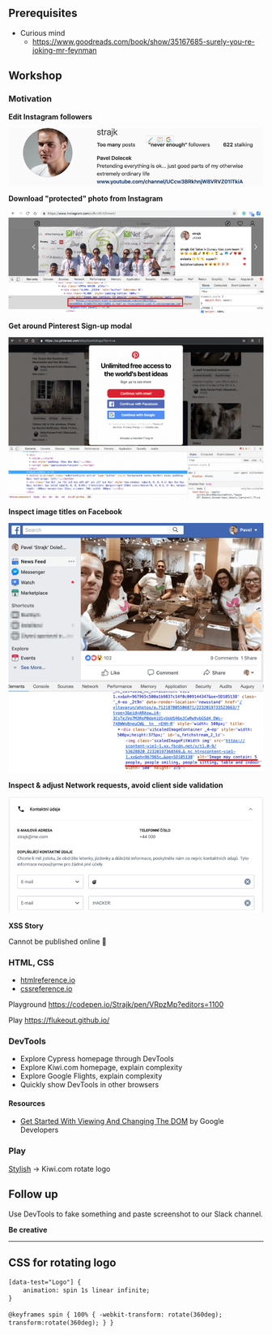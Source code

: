 ## Prerequisites

* Curious mind
  * https://www.goodreads.com/book/show/35167685-surely-you-re-joking-mr-feynman  

## Workshop

### Motivation

**Edit Instagram followers**

![](assets/instagram.png)  

**Download "protected" photo from Instagram**

![](assets/instagram-download.png)
  
**Get around Pinterest Sign-up modal**

![](assets/pinterest.gif)

**Inspect image titles on Facebook**

![](assets/facebook.png)

**Inspect & adjust Network requests, avoid client side validation**

![](assets/kiwi.png)

**XSS Story**

Cannot be published online :troll:


### HTML, CSS

* [htmlreference.io](https://htmlreference.io/)
* [cssreference.io](https://cssreference.io/)

Playground https://codepen.io/Strajk/pen/VRpzMp?editors=1100

Play https://flukeout.github.io/

### DevTools

* Explore Cypress homepage through DevTools
* Explore Kiwi.com homepage, explain complexity
* Explore Google Flights, explain complexity
* Quickly show DevTools in other browsers

#### Resources
* [Get Started With Viewing And Changing The DOM](https://developers.google.com/web/tools/chrome-devtools/dom/#appendix) by Google Developers


### Play

[Stylish](https://chrome.google.com/webstore/detail/stylish-custom-themes-for/fjnbnpbmkenffdnngjfgmeleoegfcffe) -> Kiwi.com rotate logo    
  

## Follow up

Use DevTools to fake something and paste screenshot to our Slack channel.

**Be creative**

---

## CSS for rotating logo

```
[data-test="Logo"] {
    animation: spin 1s linear infinite;
}

@keyframes spin { 100% { -webkit-transform: rotate(360deg); transform:rotate(360deg); } }
``` 
